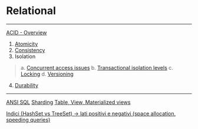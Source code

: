 # Relational

---

[ACID - Overview](ACID.md)
1. [Atomicity](Atomicity/README.md)
2. [Consistency](Consistency/README.md)
3. Isolation
> a. [Concurrent access issues](Isolation%20Concurrent%20access%20issues.md)
> b. [Transactional isolation levels](Isolation%20Transactional%20isolation%20levels.md)
> c. [Locking](Isolation%20Locking.md)
> d. [Versioning](Isolation%20Versioning.md)
4. [Durability](Durability.md)




---

[ANSI SQL](ANSI%20SQL)
[Sharding](Sharding.md)
[Table, View, Materialized views](Table,%20View,%20Materialized%20views.md)

[Indici (HashSet vs TreeSet) → lati positivi e negativi (space allocation, speeding queries)](Indici%20(HashSet%20vs%20TreeSet)%20→%20lati%20positivi%20e%20nega.md)